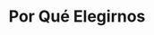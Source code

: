 ---
templateKey: clinic-page
language: es
title: Por Qué Elegirnos
redirects: /en/the-clinic/why-choose-us/
hero:
  display: true
  type: default
  image: /img/hero-why-choose-us.jpg
  parallax: true
  title: >
    <span style="color:white">Por Qué Elegirnos</span>
  indicator: true
  halfSize: false

moreinfoFinancing:
  display: false
  type: 2
  imgparallax: /img/parallax-why-choose-us.jpg
  title: ''
  subtitle: ''
  otherinfo1: ''
  otherinfo2: ''
  paragraphs:
    - paragraph: ''
    

checkout:
  display: false
  title: ''
  options:
    - img: /img/icon-bank-transfer.png
      title: ''
      subTitle: ''

  checkout:
    - img: /img/icon-paypal.png
      to: /
      text: ''
  banner:
      aside: >
          ''
      img: /img/icon-travel.png
heading:
  display: true
  classname:  section-reasons
  title: 10 Razones que Marcarán la Diferencia
  content: >
    <p class="dv-subtitle text-center">Tomar decisiones es muchas veces complicado, pero como seres racionales que somos siempre nos decantaremos por aquella alternativa, que a priori, maximice nuestro bienestar personal.</p>
lightQuote:
  color: '#fff'
  display: false
  img:
    ld: /img/procedures-aesthetic-dentistry.png
    pt: /img/procedures-aesthetic-dentistry.png
  content: ''
gallery: 
  display: false
  isMasonry: false
sections:
  display: false
  sections:  
  - type: 1
    titleimage: /img/procedures-implants.png
    contentimage: /img/procedures-implants.png 
    titlecontent: En la clínica...
    content: > 
      ''
lightbox:
  display: false
  placeholder: ''
  type: ''
  images: 
    - image: /img/procedures-implants.png

elements:
  - link: #
    bg: /img/procedures-implants.png
    title: ''
    placeholder: ''
    body: >
      ''
    action: false
reasons:
  display: true
  reasons:  
  - type: 1
    img: /img/icon-number-01.jpg  
    nameimg: reason1
    title: Reconocido Equipo de Odontólogos Especialistas
    paragraph:
      Profesionales Universitarios de alto nivel con estudios de Postgrado en las diferentes ramas de la Odontología clínica. Todas las Especialidades en el mismo lugar.
  - type: 2
    img: /img/icon-number-02.jpg 
    nameimg: reason2
    title: Modernas y Cómodas Instalaciones
    paragraph:
      Ambiente Tranquilo Relajado y de Máximo Confort con servicio de Internet (zona Wi-Fi). Consultorios Privados y Totalmente Independientes.
  - type: 1
    img: /img/icon-number-03.jpg 
    nameimg: reason3
    title: La Mejor Tecnología
    paragraph:
      Contamos con los equipos de Última Generación a nivel mundial. Siempre estamos a la vanguardia en Innovación Odontológica.
  - type: 2
    img: /img/icon-number-04.jpg  
    nameimg: reason4
    title: Experiencia y Ética Profesional
    paragraph:
      Odontólogos de Amplia Trayectoria e Incuestionable Vocación. Un Equipo Humano Verdaderamente Comprometido con lo que Hace.
  - type: 1
    img: /img/icon-number-05.jpg 
    nameimg: reason5
    title: Atención Totalmente Personalizada
    paragraph:
      No somos un centro de atención masiva y por ende NO delegamos funciones. Usted será siempre atendido por su Especialista de Confianza.
  - type: 2
    img: /img/icon-number-06.jpg
    nameimg: reason6
    title: Organización y Mínimo Lapso de Espera
    paragraph:
      Valoramos y respetamos su tiempo por eso Trabajamos Bajo un Sistema de Previa Cita que nos permite Optimizar Nuestro Servicio.
  - type: 1
    img: /img/icon-number-07.jpg
    nameimg: reason7
    title: Excelente Ubicación
    paragraph:
      Estamos en el Municipio Chacao en el "centro del este" de la ciudad capital dentro de un Complejo Urbanístico Empresarial de gran actividad económica y comercial.
  - type: 2
    img: /img/icon-number-08.jpg
    nameimg: reason8
    title: Seguridad y Fácil Acceso
    paragraph:
      Numerosa Vigilancia Privada más de 2.000 Puestos de Estacionamiento a su disposición y entrada peatonal desde el sistema subterráneo Metro de Caracas.
  - type: 1
    img: /img/icon-number-09.jpg 
    nameimg: reason9
    title: Precios Justos y Verdaderamente Competitivos
    paragraph: Con seguridad los mejores en Odontología de Alto Standing.
  - type: 2
    img: /img/icon-number-10.jpg
    nameimg: reason10
    title: Financiamiento y Facilidades de Pago
    paragraph:
      Flexibilidad en el cobro de honorarios profesionales Planes Especiales de Financiamiento y Punto de Venta Comercial para el pago con Tarjetas de Débito y Crédito.


social:
  display: false
  imgparallax: /img/parallax-why-choose-us.jpg
  title: ''
  subtitle: ''
  additionalText: ''
  icons:
    - icon:
        img: false
        class: ''
      alt: ''
      nameicon: ''
      link:
        href: /en/blog/
        target: ''
        rel: ''   
banner:
  display: false
  img: /img/banner-financing.png
  paragraphs:
    - paragraph1:
        ''
      paragraph2:
        ''
         
procedures:
  display: true
  title: ¡Una Especialidad para cada Tratamiento!
  procedures:
    - title: Implantes
      to: /la-clinica/implantes-dentales/
      img: /img/procedures-implants.png
    - title: Prótesis
      to: /especialidades/protesis/
      img: /img/procedures-prosthesis.jpg
    - title: Estética dental
      to:  /especialidades/estetica-dental/
      img: /img/procedures-aesthetic-dentistry.png
---